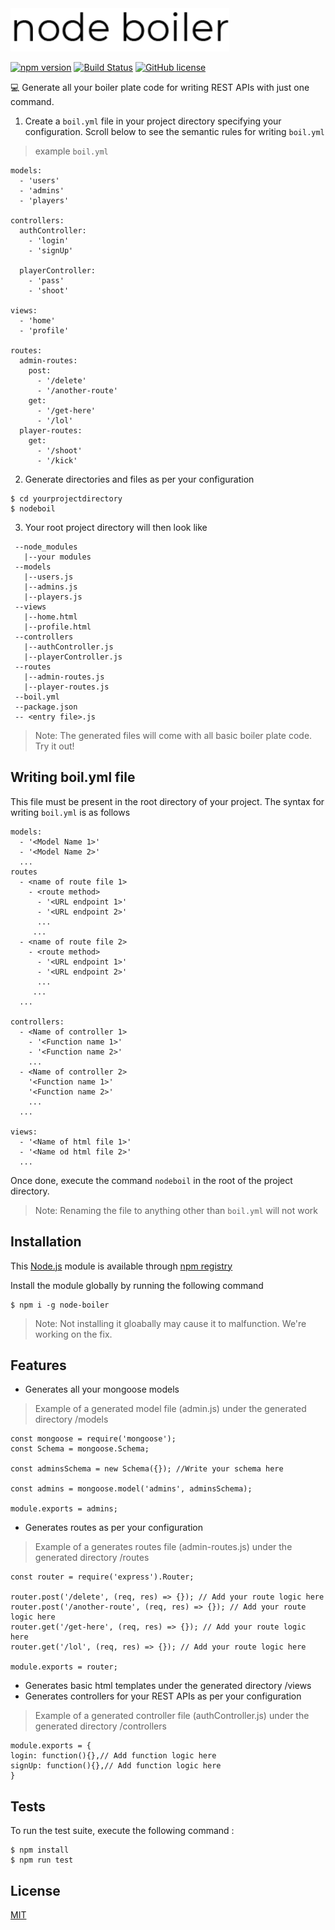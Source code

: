 <img src="./assets/logo.png" width="350" title="Node Boiler">

[![npm version](https://badge.fury.io/js/node-boiler.svg)](https://www.npmjs.com/package/node-boiler) [![Build Status](https://travis-ci.org/mayankshah1607/node-boiler.svg?branch=master)](https://travis-ci.org/mayankshah1607/node-boiler) [![GitHub license](https://img.shields.io/github/license/Naereen/StrapDown.js.svg)](https://github.com/mayankshah1607/node-boiler/LICENSE)

:computer: Generate all your boiler plate code for writing REST APIs with just one command.

1. Create a `boil.yml` file in your project directory specifying your configuration. Scroll below to see the semantic rules for writing `boil.yml` 
> example `boil.yml`

```
models:
  - 'users'
  - 'admins'
  - 'players'

controllers:
  authController:
    - 'login'
    - 'signUp'

  playerController:
    - 'pass'
    - 'shoot'

views:
  - 'home'
  - 'profile' 

routes:
  admin-routes:
    post:
      - '/delete'
      - '/another-route'
    get:
      - '/get-here'
      - '/lol'
  player-routes:
    get:
      - '/shoot'
      - '/kick'
```

2. Generate directories and files as per your configuration

```
$ cd yourprojectdirectory
$ nodeboil
```

3. Your root project directory will then look like

```
 --node_modules
   |--your modules
 --models
   |--users.js
   |--admins.js
   |--players.js
 --views
   |--home.html
   |--profile.html
 --controllers
   |--authController.js
   |--playerController.js
 --routes
   |--admin-routes.js
   |--player-routes.js
 --boil.yml
 --package.json
 -- <entry file>.js
```
> Note: The generated files will come with all basic boiler plate code. Try it out!

## Writing boil.yml file

This file must be present in the root directory of your project. The syntax for writing `boil.yml` is as follows

```
models:
  - '<Model Name 1>'
  - '<Model Name 2>'
  ...
routes
  - <name of route file 1>
    - <route method>
      - '<URL endpoint 1>'
      - '<URL endpoint 2>'
      ...
     ...
  - <name of route file 2>
    - <route method>
      - '<URL endpoint 1>'
      - '<URL endpoint 2>'
      ...
     ...
  ...
  
controllers:
  - <Name of controller 1>
    - '<Function name 1>'
    - '<Function name 2>'
    ...
  - <Name of controller 2>
    '<Function name 1>'
    '<Function name 2>'
    ...
  ...

views:
  - '<Name of html file 1>'
  - '<Name od html file 2>'
  ...
```
Once done, execute the command ```nodeboil``` in the root of the project directory.
> Note: Renaming the file to anything other than `boil.yml` will not work

## Installation

This [Node.js](https://nodejs.org/en/) module is available through [npm registry](https://www.npmjs.com/package/node-boiler)

Install the module globally by running the following command
```
$ npm i -g node-boiler
```
> Note: Not installing it gloabally may cause it to malfunction. We're working on the fix.

## Features
* Generates all your mongoose models
> Example of a generated model file (admin.js) under the generated directory /models
```
const mongoose = require('mongoose');
const Schema = mongoose.Schema;
        
const adminsSchema = new Schema({}); //Write your schema here
        
const admins = mongoose.model('admins', adminsSchema); 
     
module.exports = admins;
```

* Generates routes as per your configuration
> Example of a generates routes file (admin-routes.js) under the generated directory /routes
```
const router = require('express').Router;

router.post('/delete', (req, res) => {}); // Add your route logic here
router.post('/another-route', (req, res) => {}); // Add your route logic here
router.get('/get-here', (req, res) => {}); // Add your route logic here
router.get('/lol', (req, res) => {}); // Add your route logic here

module.exports = router;
```

* Generates basic html templates under the generated directory /views
* Generates controllers for your REST APIs as per your configuration
> Example of a generated controller file (authController.js) under the generated directory /controllers
```
module.exports = {
login: function(){},// Add function logic here
signUp: function(){},// Add function logic here
}
```

## Tests
To run the test suite, execute the following command :
```
$ npm install
$ npm run test
```

## License
[MIT](https://github.com/mayankshah1607/node-boiler/blob/master/LICENSE)
